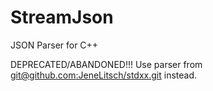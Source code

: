 # StreamJson
JSON Parser for C++

DEPRECATED/ABANDONED!!!
Use parser from [git@github.com:JeneLitsch/stdxx.git](stdxx) instead.
